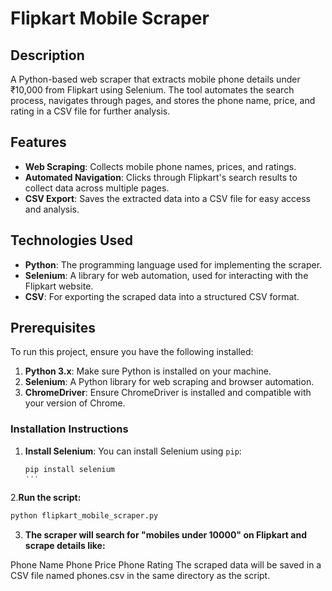 # Flipkart Mobile Scraper

## Description
A Python-based web scraper that extracts mobile phone details under ₹10,000 from Flipkart using Selenium. The tool automates the search process, navigates through pages, and stores the phone name, price, and rating in a CSV file for further analysis.

## Features
- **Web Scraping**: Collects mobile phone names, prices, and ratings.
- **Automated Navigation**: Clicks through Flipkart's search results to collect data across multiple pages.
- **CSV Export**: Saves the extracted data into a CSV file for easy access and analysis.

## Technologies Used
- **Python**: The programming language used for implementing the scraper.
- **Selenium**: A library for web automation, used for interacting with the Flipkart website.
- **CSV**: For exporting the scraped data into a structured CSV format.

## Prerequisites
To run this project, ensure you have the following installed:
1. **Python 3.x**: Make sure Python is installed on your machine.
2. **Selenium**: A Python library for web scraping and browser automation.
3. **ChromeDriver**: Ensure ChromeDriver is installed and compatible with your version of Chrome.

### Installation Instructions
1. **Install Selenium**:
   You can install Selenium using `pip`:
   ```bash
   pip install selenium
   '''
  2.**Run the script:**
  ```bash
  python flipkart_mobile_scraper.py
 ```
3. **The scraper will search for "mobiles under 10000" on Flipkart and scrape details like:**

Phone Name
Phone Price
Phone Rating
The scraped data will be saved in a CSV file named phones.csv in the same directory as the script.



